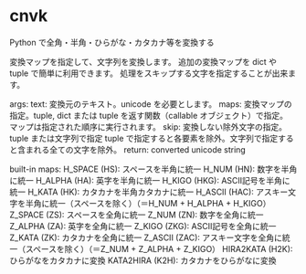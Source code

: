 cnvk
====

Python で全角・半角・ひらがな・カタカナ等を変換する

変換マップを指定して、文字列を変換します。
追加の変換マップを dict や tuple で簡単に利用できます。
処理をスキップする文字を指定することが出来ます。

args:
	text: 変換元のテキスト。unicode を必要とします。
	maps: 変換マップの指定。tuple, dict または tuple を返す関数（callable オブジェクト）で指定。
			マップは指定された順序に実行されます。
	skip: 変換しない除外文字の指定。tuple または文字列で指定
			tuple で指定すると各要素を除外。文字列で指定すると含まれる全ての文字を除外。
return:
	converted unicode string

built-in maps:
	H_SPACE (HS): スペースを半角に統一
	H_NUM (HN): 数字を半角に統一
	H_ALPHA (HA): 英字を半角に統一
	H_KIGO (HKG): ASCII記号を半角に統一
	H_KATA (HK): カタカナを半角カタカナに統一
	H_ASCII (HAC): アスキー文字を半角に統一（スペースを除く）（＝H_NUM + H_ALPHA + H_KIGO）
	Z_SPACE (ZS): スペースを全角に統一
	Z_NUM (ZN): 数字を全角に統一
	Z_ALPHA (ZA): 英字を全角に統一
	Z_KIGO (ZKG): ASCII記号を全角に統一
	Z_KATA (ZK): カタカナを全角に統一
	Z_ASCII (ZAC): アスキー文字を全角に統一（スペースを除く）（＝Z_NUM + Z_ALPHA + Z_KIGO）
	HIRA2KATA (H2K): ひらがなをカタカナに変換
	KATA2HIRA (K2H): カタカナをひらがなに変換
	
